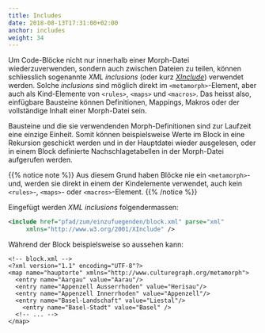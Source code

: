 ```yaml
---
title: Includes
date: 2018-08-13T17:31:00+02:00
anchor: includes
weight: 34
---
```


Um Code-Blöcke nicht nur innerhalb einer Morph-Datei
wiederzuverwenden, sondern auch zwischen Dateien zu teilen, können
schliesslich sogenannte _XML inclusions_ (oder kurz [_XInclude_](https://www.w3.org/TR/xinclude/)) verwendet werden. Solche _inclusions_ sind möglich direkt im `<metamorph>`-Element, aber auch als Kind-Elemente von `<rules>`, `<maps>` und `<macros>`. Das heisst also, einfügbare Bausteine können Definitionen, Mappings, Makros oder der vollständige Inhalt einer Morph-Datei sein. 

Bausteine und die sie verwendenden Morph-Definitionen sind zur Laufzeit
eine einzige Einheit. Somit können beispielsweise Werte im Block in eine
Rekursion geschickt werden und in der Hauptdatei wieder ausgelesen,
oder in einem Block definierte Nachschlagetabellen in der Morph-Datei
aufgerufen werden.

{{% notice note %}}
Aus diesem Grund haben Blöcke nie ein `<metamorph>`- und, werden sie direkt
in einem der Kindelemente verwendet, auch kein `<rules>`-, `<maps>`- oder
`<macros>`-Element.
{{% /notice %}}

Eingefügt werden _XML inclusions_ folgendermassen:

```xml
<include href="pfad/zum/einzufuegenden/block.xml" parse="xml"
	 xmlns="http://www.w3.org/2001/XInclude" />
```

Während der Block beispielsweise so aussehen kann:
```
<!-- block.xml -->
<?xml version="1.1" encoding="UTF-8"?>
<map name="hauptorte" xmlns="http://www.culturegraph.org/metamorph">
  <entry name="Aargau" value="Aarau"/>
  <entry name="Appenzell Ausserrhoden" value="Herisau"/>
  <entry name="Appenzell Innerrhoden" value="Appenzell"/>
  <entry name="Basel-Landschaft" value="Liestal"/>
	<entry name="Basel-Stadt" value="Basel" />
  <!-- ... -->
</map>
```
